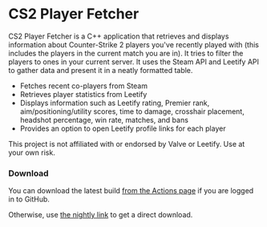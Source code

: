 # CS2 Player Fetcher

CS2 Player Fetcher is a C++ application that retrieves and displays information about Counter-Strike 2 players you've recently played with
(this includes the players in the current match you are in).
It tries to filter the players to ones in your current server.
It uses the Steam API and Leetify API to gather data and present it in a neatly formatted table.

- Fetches recent co-players from Steam
- Retrieves player statistics from Leetify
- Displays information such as Leetify rating, Premier rank, aim/positioning/utility scores, time to damage, crosshair placement, headshot percentage, win rate, matches, and bans
- Provides an option to open Leetify profile links for each player

This project is not affiliated with or endorsed by Valve or Leetify. Use at your own risk.

### Download

You can download the latest build [from the Actions page](https://github.com/Poggicek/CS2-Player-Fetcher/actions)
if you are logged in to GitHub.

Otherwise, use [the nightly link](https://nightly.link/Poggicek/CS2-Player-Fetcher/workflows/build/master/artifact.zip)
to get a direct download.
